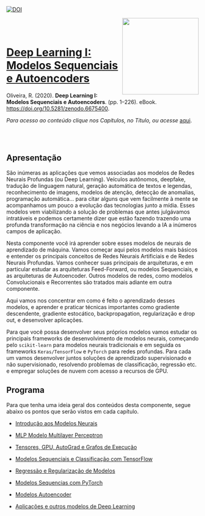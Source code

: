 [![DOI](https://zenodo.org/badge/DOI/10.5281/zenodo.6675400.svg)](https://doi.org/10.5281/zenodo.6675400)

<a href="url"><img src="http://meusite.mackenzie.br/rogerio/mackenzie_logo/UPM.2_horizontal_vermelho.jpg" align="right" width="200" ></a>

<br>

<br>

# [Deep Learning I: Modelos Sequenciais e Autoencoders](https://github.com/Rogerio-mack/Deep-Learning-I)

Oliveira, R. (2020). **Deep Learning I: Modelos Sequenciais e Autoencoders**. (pp. 1–226). eBook. https://doi.org/10.5281/zenodo.6675400. 

*Para acesso ao conteúdo clique nos Capítulos, no Título, ou acesse* [aqui](https://github.com/Rogerio-mack/Deep-Learning-I).

<br> 

<br>

## Apresentação

São inúmeras as aplicações que vemos associadas aos modelos de Redes Neurais Profundas (ou Deep Learning). Veículos autônomos, deepfake, tradução de linguagem natural, geração automática de textos e legendas, reconhecimento de imagens, modelos de atenção, detecção de anomalias, programação automática... para citar alguns que vem facilmente à mente se acompanhamos um pouco a evolução das tecnologias junto a mídia. Esses modelos vem viabilizando a solução de problemas que antes julgávamos intratáveis e podemos certamente dizer que estão fazendo trazendo uma profunda transformação na ciência e nos negócios levando a IA a inúmeros campos de aplicação.

Nesta componente você irá aprender sobre esses modelos de neurais de aprendizado de máquina. Vamos começar aqui pelos modelos mais básicos e entender os principais conceitos de Redes Neurais Artificiais e de Redes Neurais Profundas. Vamos conhecer suas principais de arquiteturas, e em particular estudar as arquiteturas Feed-Forward, ou modelos Sequenciais, e as arquiteturas de Autoencoder. Outros modelos de redes, como modelos Convolucionais e Recorrentes são tratados mais adiante em outra componente.

Aqui vamos nos concentrar em como é feito o aprendizado desses modelos, e aprender e praticar técnicas importantes como gradiente descendente, gradiente estocático, backpropagation, regularização e drop out, e desenvolver aplicações.

Para que você possa desenvolver seus próprios modelos vamos estudar os principais frameworks de desenvolvimento de modelos neurais, começando pelo `scikit-learn` para modelos neurais tradicionais e em seguida os frameworks `Keras/TensorFlow` e `PyTorch` para redes profundas. Para cada um vamos desenvolver juntos soluções de aprendizado supervisionado e não supervisionado, resolvendo problemas de classificação, regressão etc. e empregar soluções de nuvem com acesso a recursos de GPU.

## Programa

Para que tenha uma ideia geral dos conteúdos desta componente, segue abaixo os pontos que serão vistos em cada capítulo.

* [Introdução aos Modelos Neurais](https://colab.research.google.com/github/Rogerio-mack/Deep-Learning-I/blob/main/T1.ipynb)

* [MLP Modelo Multilayer Perceptron](https://colab.research.google.com/github/Rogerio-mack/Deep-Learning-I/blob/main/T2.ipynb)

* [Tensores, GPU, AutoGrad e Grafos de Execução](https://colab.research.google.com/github/Rogerio-mack/Deep-Learning-I/blob/main/T3.ipynb)

* [Modelos Sequenciais e Classificação com TensorFlow](https://colab.research.google.com/github/Rogerio-mack/Deep-Learning-I/blob/main/T4.ipynb)

* [Regressão e Regularização de Modelos](https://colab.research.google.com/github/Rogerio-mack/Deep-Learning-I/blob/main/T5.ipynb)

* [Modelos Sequencias com PyTorch](https://colab.research.google.com/github/Rogerio-mack/Deep-Learning-I/blob/main/T6.ipynb)

* [Modelos Autoencoder](https://colab.research.google.com/github/Rogerio-mack/Deep-Learning-I/blob/main/T7.ipynb)

* [Aplicações e outros modelos de Deep Learning](https://colab.research.google.com/github/Rogerio-mack/Deep-Learning-I/blob/main/T8.ipynb)
